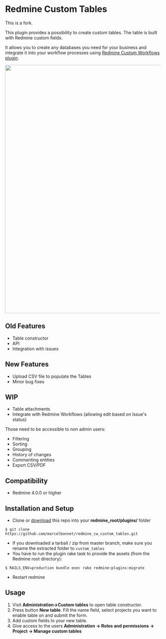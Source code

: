 Redmine Custom Tables
==================

This is a fork.

This plugin provides a possibility to create custom tables. The table is built with Redmine custom fields. 

It allows you to create any databases you need for your business and integrate it into your workflow processes using [Redmine Custom Workflows plugin](https://github.com/anteo/redmine_custom_workflows).

<img src="custom_tables.jpg" width="800"/>



Old Features
-------------
* Table constructor
* API
* Integration with issues

New Features
-------------
* Upload CSV file to populate the Tables
* Minor bug fixes

WIP
-------------

* Table attachments
* Integrate with Redmine Workflows (allowing edit based on Issue's status)

Those need to be accessible to non admin users:

* Filtering 
* Sorting 
* Grouping
* History of changes
* Commenting entities
* Export CSV/PDF

Compatibility
-------------
* Redmine 4.0.0 or higher

Installation and Setup
----------------------

* Clone or [download](https://github.com/marcelbonnet/redmine_cw_custom_tables/archive/master.zip) this repo into your **redmine_root/plugins/** folder

```
$ git clone https://github.com/marcelbonnet/redmine_cw_custom_tables.git
```
* If you downloaded a tarball / zip from master branch, make sure you rename the extracted folder to `custom_tables`
* You have to run the plugin rake task to provide the assets (from the Redmine root directory):
```
$ RAILS_ENV=production bundle exec rake redmine:plugins:migrate
```
* Restart redmine

Usage
----------------------
1) Visit **Administration->Custom tables** to open table constructor. 
2) Press button **New table**. Fill the name field, select projects you want to enable table on and submit the form.
3) Add custom fields to your new table.
4) Give access to the users **Administration -> Roles and permissions -> Project -> Manage custom tables**